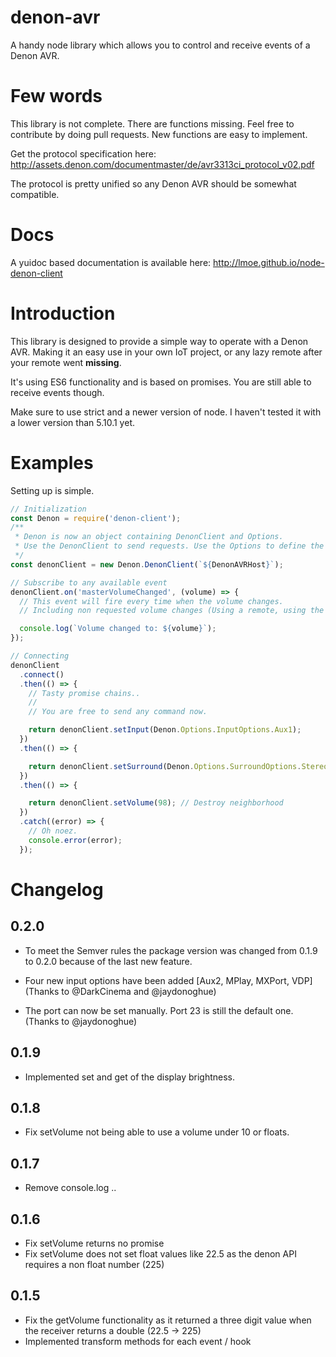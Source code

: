 # denon-avr
A handy node library which allows you to control and receive events of a Denon AVR.

# Few words

This library is not complete. There are functions missing.
Feel free to contribute by doing pull requests. New functions are easy to implement.

Get the protocol specification here:
http://assets.denon.com/documentmaster/de/avr3313ci_protocol_v02.pdf

The protocol is pretty unified so any Denon AVR should be somewhat compatible.

# Docs
A yuidoc based documentation is available here:
http://lmoe.github.io/node-denon-client

# Introduction

This library is designed to provide a simple way to operate with a Denon AVR. Making it an easy use in your own IoT project, or any lazy remote after your remote went **missing**.

It's using ES6 functionality and is based on promises. You are still able to receive events though.

Make sure to use strict and a newer version of node. I haven't tested it with a lower version than 5.10.1 yet.

# Examples

Setting up is simple.

```javascript
// Initialization
const Denon = require('denon-client');
/**
 * Denon is now an object containing DenonClient and Options.
 * Use the DenonClient to send requests. Use the Options to define the data.
 */
const denonClient = new Denon.DenonClient(`${DenonAVRHost}`);

// Subscribe to any available event
denonClient.on('masterVolumeChanged', (volume) => {
  // This event will fire every time when the volume changes.
  // Including non requested volume changes (Using a remote, using the volume wheel on the device).

  console.log(`Volume changed to: ${volume}`);
});

// Connecting
denonClient
  .connect()
  .then(() => {
    // Tasty promise chains..
    //
    // You are free to send any command now.

    return denonClient.setInput(Denon.Options.InputOptions.Aux1);
  })
  .then(() => {

    return denonClient.setSurround(Denon.Options.SurroundOptions.Stereo);
  })
  .then(() => {

    return denonClient.setVolume(98); // Destroy neighborhood
  })
  .catch((error) => {
    // Oh noez.
    console.error(error);
  });
```

# Changelog

## 0.2.0
- To meet the Semver rules the package version was changed from 0.1.9 to 0.2.0 because of the last new feature.

- Four new input options have been added [Aux2, MPlay, MXPort, VDP] (Thanks to @DarkCinema and @jaydonoghue) 

- The port can now be set manually. Port 23 is still the default one. (Thanks to @jaydonoghue) 

## 0.1.9
- Implemented set and get of the display brightness.

## 0.1.8
- Fix setVolume not being able to use a volume under 10 or floats.

## 0.1.7
- Remove console.log ..

## 0.1.6
- Fix setVolume returns no promise
- Fix setVolume does not set float values like 22.5 as the denon API requires a non float number (225)

## 0.1.5
- Fix the getVolume functionality as it returned a three digit value when the receiver returns a double (22.5 -> 225)
- Implemented transform methods for each event / hook